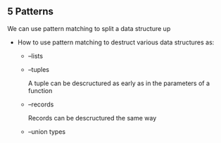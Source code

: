 ## 5 Patterns

We can use pattern matching to split a data structure up

* How to use pattern matching to destruct various data structures as:

  * –lists

  * –tuples

    A tuple can be descructured as early as in the parameters of a function

  * –records

    Records can be descructured the same way

  * –union types

    
